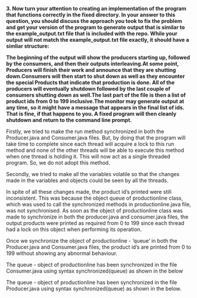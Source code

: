 <p><b>3. Now turn your attention to creating an implementation of the program that functions correctly in the fixed directory. In your answer to this question, you should discuss the approach you took to fix the problem and get your version of the program to generate output that is similar to the example_output.txt file that is included with the repo. While your output will not match the example_output.txt file exactly, it should have a simliar structure:</b></p>

<p><b>The beginning of the output will show the producers starting up, followed by the consumers, and then their outputs interleaving.At some point, Producers will finish their work and announce that they are shutting down.Consumers will then start to shut down as well as they encounter the special Products that indicate that production is done. All of the producers will eventually shutdown followed by the last couple of consumers shutting down as well.The last part of the file is then a list of product ids from 0 to 199 inclusive.The monitor may generate output at any time, so it might have a message that appears in the final list of ids. That is fine, if that happens to you. A fixed program will then cleanly shutdown and return to the command line prompt.</b></p>

<p>Firstly, we tried to make the run method synchronized in both the Producer.java and Consumer.java files. But, by doing that the program will take time to complete since each thread will acquire a lock to this run method and none of the other threads will be able to execute this method when one thread is holding it. This will now act as a single threaded program. So, we do not adopt this method.</p>

<p>Secondly, we tried to make all the variables volatile so that the changes made in the variables and objects could be seen by all the threads.</p>

<p>In spite of all these changes made, the product id’s printed were still inconsistent. This was because the object queue of productionline class, which was used to call the synchronized methods in productionline.java file, was not synchronised. As soon as the object of productionline class was made to synchronize in both the producer.java and consumer.java files, the output products were printed as required from 0 to 199 since each thread had a lock on this object when performing its operation. </p>
 
<p>Once we synchronize the object of productionline - ‘queue’ in both the Producer.java and Consumer.java files, the product id’s are printed from 0 to 199 without showing any abnormal behaviour.</p>

<p>The queue - object of productionline has been synchronized in the file Consumer.java using syntax synchronized(queue) as shown in the below 


 
The queue - object of productionline has been synchronized in the file Producer.java using syntax synchronized(queue) as shown in the below.



